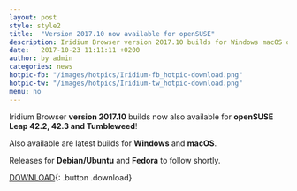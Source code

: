 ```yaml
---
layout: post
style: style2
title:  "Version 2017.10 now available for openSUSE"
description: Iridium Browser version 2017.10 builds for Windows macOS openSUSE Leap 42.2, 42.3 and Tumbleweed now available! Releases for Debian/Ubuntu and Fedora to follow.
date:   2017-10-23 11:11:11 +0200
author:	by admin
categories: news
hotpic-fb: "/images/hotpics/Iridium-fb_hotpic-download.png"
hotpic-tw: "/images/hotpics/Iridium-tw_hotpic-download.png"
menu: no
---
```


Iridium Browser **version 2017.10** builds now also available for  **openSUSE Leap 42.2, 42.3 and Tumbleweed**!
<!--break-->
Also available are latest builds for **Windows** and **macOS**.     

Releases for **Debian/Ubuntu** and **Fedora** to follow shortly.    
          
[DOWNLOAD](/downloads/index.html "download Iridium Browser"){: .button .download}     
